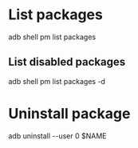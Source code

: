 # List packages

adb shell pm list packages

## List disabled packages

adb shell pm list packages -d

# Uninstall package

adb uninstall --user 0 $NAME

